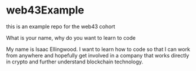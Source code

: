 # web43Example
this is an example repo for the web43 cohort


What is your name, why do you want to learn to code

My name is Isaac Ellingwood. I want to learn how to code so that I can work from anywhere and hopefully get involved in a company that works directly in crypto and further understand blockchain technology.
